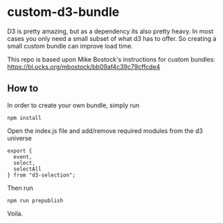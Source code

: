 # custom-d3-bundle
D3 is pretty amazing, but as a dependency its also pretty heavy. In most cases you only need a small subset of what d3 has to offer. So creating a small custom bundle can improve load time.

This repo is based upon Mike Bostock's instructions for custom bundles:
https://bl.ocks.org/mbostock/bb09af4c39c79cffcde4

## How to

In order to create your own bundle, simply run

```
npm install
```

Open the index.js file and add/remove required modules from the d3 universe

```
export {
  event,
  select,
  selectAll
} from "d3-selection";
```

Then run 

```
npm run prepublish
```

Voila.
